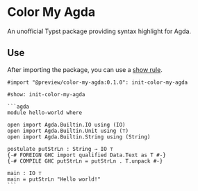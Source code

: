 # Color My Agda

An unofficial Typst package providing syntax highlight for Agda.

## Use

After importing the package, you can use a [show
rule](https://typst.app/docs/reference/styling/#show-rules).

````typst
#import "@preview/color-my-agda:0.1.0": init-color-my-agda

#show: init-color-my-agda

```agda
module hello-world where

open import Agda.Builtin.IO using (IO)
open import Agda.Builtin.Unit using (⊤)
open import Agda.Builtin.String using (String)

postulate putStrLn : String → IO ⊤
{-# FOREIGN GHC import qualified Data.Text as T #-}
{-# COMPILE GHC putStrLn = putStrLn . T.unpack #-}

main : IO ⊤
main = putStrLn "Hello world!"
```
````
